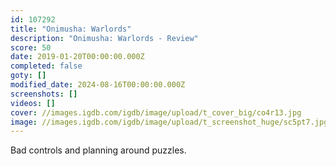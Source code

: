 ```yaml
---
id: 107292
title: "Onimusha: Warlords"
description: "Onimusha: Warlords - Review"
score: 50
date: 2019-01-20T00:00:00.000Z
completed: false
goty: []
modified_date: 2024-08-16T00:00:00.000Z
screenshots: []
videos: []
cover: //images.igdb.com/igdb/image/upload/t_cover_big/co4r13.jpg
image: //images.igdb.com/igdb/image/upload/t_screenshot_huge/sc5pt7.jpg
---
```

Bad controls and planning around puzzles.